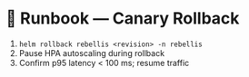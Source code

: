 # 🔁 Runbook — Canary Rollback

1. `helm rollback rebellis <revision> -n rebellis`
2. Pause HPA autoscaling during rollback
3. Confirm p95 latency < 100 ms; resume traffic
